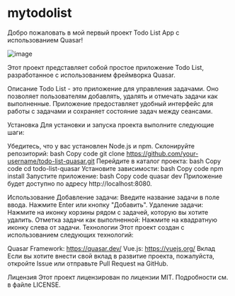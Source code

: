 # mytodolist
Добро пожаловать в мой первый проект Todo List App с использованием Quasar!

![image](https://github.com/NadiaGallini/mytodolist/assets/52111855/7764aa9e-310e-4197-91b3-339421ea2c3e)

Этот проект представляет собой простое приложение Todo List, разработанное с использованием фреймворка Quasar.

Описание
Todo List - это приложение для управления задачами. Оно позволяет пользователям добавлять, удалять и отмечать задачи как выполненные. Приложение предоставляет удобный интерфейс для работы с задачами и сохраняет состояние задач между сеансами.

Установка
Для установки и запуска проекта выполните следующие шаги:

Убедитесь, что у вас установлен Node.js и npm.
Склонируйте репозиторий:
bash
Copy code
git clone https://github.com/your-username/todo-list-quasar.git
Перейдите в каталог проекта:
bash
Copy code
cd todo-list-quasar
Установите зависимости:
bash
Copy code
npm install
Запустите приложение:
bash
Copy code
quasar dev
Приложение будет доступно по адресу http://localhost:8080.

Использование
Добавление задачи:
Введите название задачи в поле ввода.
Нажмите Enter или кнопку "Добавить".
Удаление задачи:
Нажмите на иконку корзины рядом с задачей, которую вы хотите удалить.
Отметка задачи как выполненной:
Нажмите на квадратную иконку слева от задачи.
Технологии
Этот проект создан с использованием следующих технологий:

Quasar Framework: https://quasar.dev/
Vue.js: https://vuejs.org/
Вклад
Если вы хотите внести свой вклад в развитие проекта, пожалуйста, откройте Issue или отправьте Pull Request на GitHub.

Лицензия
Этот проект лицензирован по лицензии MIT. Подробности см. в файле LICENSE.
